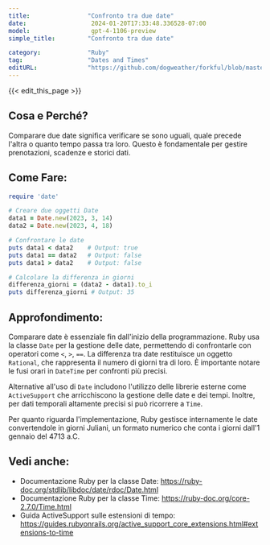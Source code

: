 ```yaml
---
title:                "Confronto tra due date"
date:                  2024-01-20T17:33:48.336528-07:00
model:                 gpt-4-1106-preview
simple_title:         "Confronto tra due date"

category:             "Ruby"
tag:                  "Dates and Times"
editURL:              "https://github.com/dogweather/forkful/blob/master/content/it/ruby/comparing-two-dates.md"
---
```


{{< edit_this_page >}}

## Cosa e Perché?
Comparare due date significa verificare se sono uguali, quale precede l'altra o quanto tempo passa tra loro. Questo è fondamentale per gestire prenotazioni, scadenze e storici dati.

## Come Fare:
```Ruby
require 'date'

# Creare due oggetti Date
data1 = Date.new(2023, 3, 14)
data2 = Date.new(2023, 4, 18)

# Confrontare le date
puts data1 < data2    # Output: true
puts data1 == data2   # Output: false
puts data1 > data2    # Output: false

# Calcolare la differenza in giorni
differenza_giorni = (data2 - data1).to_i
puts differenza_giorni # Output: 35
```

## Approfondimento:
Comparare date è essenziale fin dall'inizio della programmazione. Ruby usa la classe `Date` per la gestione delle date, permettendo di confrontarle con operatori come `<`, `>`, `==`. La differenza tra date restituisce un oggetto `Rational`, che rappresenta il numero di giorni tra di loro. È importante notare le fusi orari in `DateTime` per confronti più precisi.

Alternative all'uso di `Date` includono l'utilizzo delle librerie esterne come `ActiveSupport` che arricchiscono la gestione delle date e dei tempi. Inoltre, per dati temporali altamente precisi si può ricorrere a `Time`.

Per quanto riguarda l'implementazione, Ruby gestisce internamente le date convertendole in giorni Juliani, un formato numerico che conta i giorni dall'1 gennaio del 4713 a.C.

## Vedi anche:
- Documentazione Ruby per la classe Date: https://ruby-doc.org/stdlib/libdoc/date/rdoc/Date.html
- Documentazione Ruby per la classe Time: https://ruby-doc.org/core-2.7.0/Time.html
- Guida ActiveSupport sulle estensioni di tempo: https://guides.rubyonrails.org/active_support_core_extensions.html#extensions-to-time
